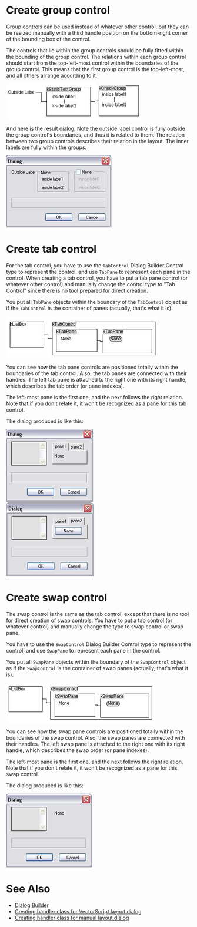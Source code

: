 # Create group control

Group controls can be used instead of whatever other control, but they can be resized manually with a third handle position on the bottom-right corner of the bounding box of the control.

The controls that lie within the group controls should be fully fitted within the bounding of the group control. The relations within each group control should start from the top-left-most control within the boundaries of the group control. This means that the first group control is the top-left-most, and all others arrange according to it.

![Group control sample layout image](images/GroupControlSampleLayout.jpg)

And here is the result dialog. Note the outside label control is fully outside the group control's boundaries, and thus it is related to them. The relation between two group controls describes their relation in the layout. The inner labels are fully within the groups.

![Group control sample dialog image](images/GroupControlSampleDlg.jpg)

# Create tab control

For the tab control, you have to use the `TabControl` Dialog Builder Control type to represent the control, and use `TabPane` to represent each pane in the control. When creating a tab control, you have to put a tab pane control (or whatever other control) and manually change the control type to "Tab Control" since there is no tool prepared for direct creation.

You put all `TabPane` objects within the boundary of the `TabControl` object as if the `TabControl` is the container of panes (actually, that's what it is).

![Tab control sample layout image](images/TabControlSampleLayout.jpg)

You can see how the tab pane controls are positioned totally within the boundaries of the tab control. Also, the tab panes are connected with their handles. The left tab pane is attached to the right one with its right handle, which describes the tab order (or pane indexes).

The left-most pane is the first one, and the next follows the right relation. Note that if you don't relate it, it won't be recognized as a pane for this tab control.

The dialog produced is like this:

![Tab control pane 1 sample dialog image](images/TabControlSampleDlg.jpg)  
![Tab control pane 2 sample dialog image](images/TabControlSampleDlg1.jpg)

# Create swap control

The swap control is the same as the tab control, except that there is no tool for direct creation of swap controls. You have to put a tab control (or whatever control) and manually change the type to swap control or swap pane.

You have to use the `SwapControl` Dialog Builder Control type to represent the control, and use `SwapPane` to represent each pane in the control.

You put all `SwapPane` objects within the boundary of the `SwapControl` object as if the `SwapControl` is the container of swap panes (actually, that's what it is).

![Swap control sample layout image](images/SwapControlSampleLayout.jpg)

You can see how the swap pane controls are positioned totally within the boundaries of the swap control. Also, the swap panes are connected with their handles. The left swap pane is attached to the right one with its right handle, which describes the swap order (or pane indexes).

The left-most pane is the first one, and the next follows the right relation. Note that if you don't relate it, it won't be recognized as a pane for this swap control.

The dialog produced is like this:

![Tab control sample dialog image](images/SwapControlSampleDlg.jpg)

# See Also

- [Dialog Builder](Dialog%20Builder.md)  
- [Creating handler class for VectorScript layout dialog](Dialog%20handler%20class%20for%20VectorScript%20layout%20dialog.md)  
- [Creating handler class for manual layout dialog](Dialog%20handler%20class%20for%20manual%20layout%20dialog.md)
